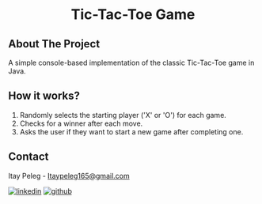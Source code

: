 <h1 align="center">Tic-Tac-Toe Game</h1>

<div align="left">

## About The Project
A simple console-based implementation of the classic Tic-Tac-Toe game in Java.

## How it works?
1. Randomly selects the starting player ('X' or 'O') for each game.
2. Checks for a winner after each move.
3. Asks the user if they want to start a new game after completing one.

<!-- CONTACT -->
## Contact

Itay Peleg - Itaypeleg165@gmail.com
  
[![linkedin](https://img.shields.io/badge/LinkedIn-0077B5?style=for-the-badge&logo=linkedin&logoColor=white)](https://www.linkedin.com/in/itay-peleg-)
[![github](https://img.shields.io/badge/GitHub-100000?style=for-the-badge&logo=github&logoColor=white)](https://github.com/ItayPeleg)
